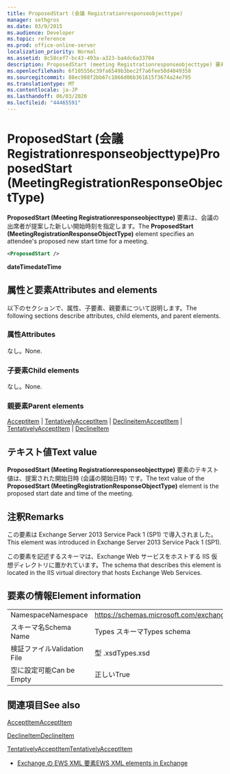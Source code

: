 ```yaml
---
title: ProposedStart (会議 Registrationresponseobjecttype)
manager: sethgros
ms.date: 03/9/2015
ms.audience: Developer
ms.topic: reference
ms.prod: office-online-server
localization_priority: Normal
ms.assetid: 8c58cef7-bc43-493a-a323-ba4dc6a33704
description: ProposedStart (meeting Registrationresponseobjecttype) 要素は、会議の出席者が提案した新しい開始時刻を指定します。
ms.openlocfilehash: 6f105556c39fa6549b3bec2f7a6fee50d4049358
ms.sourcegitcommit: 88ec988f2bb67c1866d06b361615f3674a24e795
ms.translationtype: MT
ms.contentlocale: ja-JP
ms.lasthandoff: 06/03/2020
ms.locfileid: "44465591"
---
```

# <a name="proposedstart-meetingregistrationresponseobjecttype"></a><span data-ttu-id="a92ac-103">ProposedStart (会議 Registrationresponseobjecttype)</span><span class="sxs-lookup"><span data-stu-id="a92ac-103">ProposedStart (MeetingRegistrationResponseObjectType)</span></span>

<span data-ttu-id="a92ac-104">**ProposedStart (Meeting Registrationresponseobjecttype)** 要素は、会議の出席者が提案した新しい開始時刻を指定します。</span><span class="sxs-lookup"><span data-stu-id="a92ac-104">The **ProposedStart (MeetingRegistrationResponseObjectType)** element specifies an attendee's proposed new start time for a meeting.</span></span> 
  
```XML
<ProposedStart />
```

 <span data-ttu-id="a92ac-105">**dateTime**</span><span class="sxs-lookup"><span data-stu-id="a92ac-105">**dateTime**</span></span>
## <a name="attributes-and-elements"></a><span data-ttu-id="a92ac-106">属性と要素</span><span class="sxs-lookup"><span data-stu-id="a92ac-106">Attributes and elements</span></span>

<span data-ttu-id="a92ac-107">以下のセクションで、属性、子要素、親要素について説明します。</span><span class="sxs-lookup"><span data-stu-id="a92ac-107">The following sections describe attributes, child elements, and parent elements.</span></span>
  
### <a name="attributes"></a><span data-ttu-id="a92ac-108">属性</span><span class="sxs-lookup"><span data-stu-id="a92ac-108">Attributes</span></span>

<span data-ttu-id="a92ac-109">なし。</span><span class="sxs-lookup"><span data-stu-id="a92ac-109">None.</span></span>
  
### <a name="child-elements"></a><span data-ttu-id="a92ac-110">子要素</span><span class="sxs-lookup"><span data-stu-id="a92ac-110">Child elements</span></span>

<span data-ttu-id="a92ac-111">なし。</span><span class="sxs-lookup"><span data-stu-id="a92ac-111">None.</span></span>
  
### <a name="parent-elements"></a><span data-ttu-id="a92ac-112">親要素</span><span class="sxs-lookup"><span data-stu-id="a92ac-112">Parent elements</span></span>

<span data-ttu-id="a92ac-113">[Acceptitem](acceptitem.md)  | [TentativelyAcceptItem](tentativelyacceptitem.md)  | [Declineitem](declineitem.md)</span><span class="sxs-lookup"><span data-stu-id="a92ac-113">[AcceptItem](acceptitem.md) | [TentativelyAcceptItem](tentativelyacceptitem.md) | [DeclineItem](declineitem.md)</span></span>
  
## <a name="text-value"></a><span data-ttu-id="a92ac-114">テキスト値</span><span class="sxs-lookup"><span data-stu-id="a92ac-114">Text value</span></span>

<span data-ttu-id="a92ac-115">**ProposedStart (Meeting Registrationresponseobjecttype)** 要素のテキスト値は、提案された開始日時 (会議の開始日時) です。</span><span class="sxs-lookup"><span data-stu-id="a92ac-115">The text value of the **ProposedStart (MeetingRegistrationResponseObjectType)** element is the proposed start date and time of the meeting.</span></span> 
  
## <a name="remarks"></a><span data-ttu-id="a92ac-116">注釈</span><span class="sxs-lookup"><span data-stu-id="a92ac-116">Remarks</span></span>

<span data-ttu-id="a92ac-117">この要素は Exchange Server 2013 Service Pack 1 (SP1) で導入されました。</span><span class="sxs-lookup"><span data-stu-id="a92ac-117">This element was introduced in Exchange Server 2013 Service Pack 1 (SP1).</span></span>
  
<span data-ttu-id="a92ac-118">この要素を記述するスキーマは、Exchange Web サービスをホストする IIS 仮想ディレクトリに置かれています。</span><span class="sxs-lookup"><span data-stu-id="a92ac-118">The schema that describes this element is located in the IIS virtual directory that hosts Exchange Web Services.</span></span>
  
## <a name="element-information"></a><span data-ttu-id="a92ac-119">要素の情報</span><span class="sxs-lookup"><span data-stu-id="a92ac-119">Element information</span></span>

|||
|:-----|:-----|
|<span data-ttu-id="a92ac-120">Namespace</span><span class="sxs-lookup"><span data-stu-id="a92ac-120">Namespace</span></span>  <br/> |https://schemas.microsoft.com/exchange/services/2006/types  <br/> |
|<span data-ttu-id="a92ac-121">スキーマ名</span><span class="sxs-lookup"><span data-stu-id="a92ac-121">Schema Name</span></span>  <br/> |<span data-ttu-id="a92ac-122">Types スキーマ</span><span class="sxs-lookup"><span data-stu-id="a92ac-122">Types schema</span></span>  <br/> |
|<span data-ttu-id="a92ac-123">検証ファイル</span><span class="sxs-lookup"><span data-stu-id="a92ac-123">Validation File</span></span>  <br/> |<span data-ttu-id="a92ac-124">型 .xsd</span><span class="sxs-lookup"><span data-stu-id="a92ac-124">Types.xsd</span></span>  <br/> |
|<span data-ttu-id="a92ac-125">空に設定可能</span><span class="sxs-lookup"><span data-stu-id="a92ac-125">Can be Empty</span></span>  <br/> |<span data-ttu-id="a92ac-126">正しい</span><span class="sxs-lookup"><span data-stu-id="a92ac-126">True</span></span>  <br/> |
   
## <a name="see-also"></a><span data-ttu-id="a92ac-127">関連項目</span><span class="sxs-lookup"><span data-stu-id="a92ac-127">See also</span></span>



[<span data-ttu-id="a92ac-128">AcceptItem</span><span class="sxs-lookup"><span data-stu-id="a92ac-128">AcceptItem</span></span>](acceptitem.md)
  
[<span data-ttu-id="a92ac-129">DeclineItem</span><span class="sxs-lookup"><span data-stu-id="a92ac-129">DeclineItem</span></span>](declineitem.md)
  
[<span data-ttu-id="a92ac-130">TentativelyAcceptItem</span><span class="sxs-lookup"><span data-stu-id="a92ac-130">TentativelyAcceptItem</span></span>](tentativelyacceptitem.md)


- [<span data-ttu-id="a92ac-131">Exchange の EWS XML 要素</span><span class="sxs-lookup"><span data-stu-id="a92ac-131">EWS XML elements in Exchange</span></span>](ews-xml-elements-in-exchange.md)

